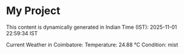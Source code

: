 # My Project

This content is dynamically generated in Indian Time (IST): 2025-11-01 22:59:34 IST


Current Weather in Coimbatore:
Temperature: 24.88 °C
Condition: mist
